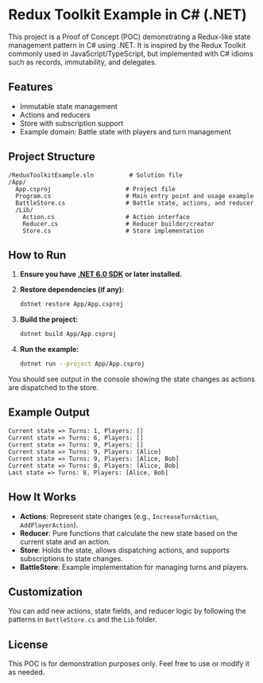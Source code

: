 # Redux Toolkit Example in C# (.NET)

This project is a Proof of Concept (POC) demonstrating a Redux-like state management pattern in C# using .NET. It is inspired by the Redux Toolkit commonly used in JavaScript/TypeScript, but implemented with C# idioms such as records, immutability, and delegates.

## Features
- Immutable state management
- Actions and reducers
- Store with subscription support
- Example domain: Battle state with players and turn management

## Project Structure
```
/ReduxToolkitExample.sln          # Solution file
/App/
  App.csproj                     # Project file
  Program.cs                     # Main entry point and usage example
  BattleStore.cs                 # Battle state, actions, and reducer
  /Lib/
    Action.cs                    # Action interface
    Reducer.cs                   # Reducer builder/creator
    Store.cs                     # Store implementation
```

## How to Run

1. **Ensure you have [.NET 6.0 SDK](https://dotnet.microsoft.com/download) or later installed.**

2. **Restore dependencies (if any):**
   ```sh
   dotnet restore App/App.csproj
   ```

3. **Build the project:**
   ```sh
   dotnet build App/App.csproj
   ```

4. **Run the example:**
   ```sh
   dotnet run --project App/App.csproj
   ```

You should see output in the console showing the state changes as actions are dispatched to the store.

## Example Output
```
Current state => Turns: 1, Players: []
Current state => Turns: 6, Players: []
Current state => Turns: 9, Players: []
Current state => Turns: 9, Players: [Alice]
Current state => Turns: 9, Players: [Alice, Bob]
Current state => Turns: 8, Players: [Alice, Bob]
Last state => Turns: 8, Players: [Alice, Bob]
```

## How It Works
- **Actions**: Represent state changes (e.g., `IncreaseTurnAction`, `AddPlayerAction`).
- **Reducer**: Pure functions that calculate the new state based on the current state and an action.
- **Store**: Holds the state, allows dispatching actions, and supports subscriptions to state changes.
- **BattleStore**: Example implementation for managing turns and players.

## Customization
You can add new actions, state fields, and reducer logic by following the patterns in `BattleStore.cs` and the `Lib` folder.

## License
This POC is for demonstration purposes only. Feel free to use or modify it as needed.
